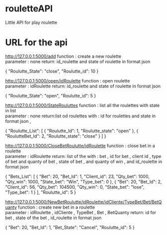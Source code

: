 # rouletteAPI
Little API for play roulette 

# URL for the api 

http://127.0.0.1:5000/add
function : create a new roulette  
parameter : none 
return:   id_roulette and state of roulette   in format json  

{
  "Roulutte_State": "close", 
  "Roulutte_id": 10
}

http://127.0.0.1:5000/open/idRoulette
function : open roulette  
parameter : idRoulette
return:   id_roulette and state of roulette   in format json  

{
  "Roulutte_State": "open", 
  "Roulutte_id": 5
}

http://127.0.0.1:5000/StateRouluttes
function : list all the roulettes with state in list  
parameter : none
return:list od roulettes  with :  id for roulettes and  state in format json ,

{
  "Roulutte_List": [
    {
      "Roulutte_Id": 1, 
      "Roulutte_state": "open"
    }, 
    {
      "RoulutteBet_Id": 2, 
      "Roulutte_state": "close"
    }
  ]
}

http://127.0.0.1:5000/CloseBetRoulutte/idRoulette
function : close bet in a roulette  
parameter : idRoulette
return: list of the   with : bet , id for bet  , client id , type of bet and quanty of bet  , state of bet , and quanty of win  , and  id_roulette  in format json  

{
  "Bets_List": [
    {
      "Bet": 20,
      "Bet_Id": 1, 
      "Client_id": 23, 
      "Qty_bet": 1000, 
      "Qty_win": 1000, 
      "State_bet": "Win", 
      "Type_bet": 0
    }, 
    {
      "Bet": 20,
      "Bet_Id": 2, 
      "Client_id": 56, 
      "Qty_bet": 104500, 
      "Qty_win": 0, 
      "State_bet": "lose", 
      "Type_bet": 1
    }
  ], 
  "Roulutte_id": 5
}


http://127.0.0.1:5000/NewBetRoulutte/idRoulette/idCliente/TypeBet/Bet/BetQuanty
function : create new bet in a roulette  
parameter : idRoulette , idCliente , TypeBet , Bet , BetQuanty
return:   id for bet ,  state of the bet , id_roulette  in format json  

{
  "Bet": 20,
  "Bet_Id": 1, 
  "Bet_State": "Cancel", 
  "Roulutte_id": 5
}
